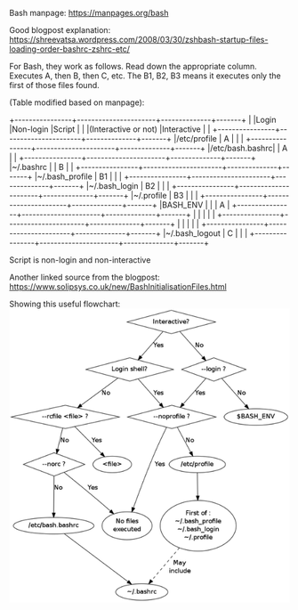 Bash manpage: https://manpages.org/bash

Good blogpost explanation: https://shreevatsa.wordpress.com/2008/03/30/zshbash-startup-files-loading-order-bashrc-zshrc-etc/

For Bash, they work as follows. Read down the appropriate column. Executes A, then B, then C, etc. The B1, B2, B3 means it executes only the first of those files found.

(Table modified based on manpage):

+----------------+----------------------+--------------+-------+
|                |Login                 |Non-login     |Script |
|                |(Interactive or not)  |Interactive   |       |
+----------------+----------------------+--------------+-------+
|/etc/profile    |          A           |              |       |
+----------------+----------------------+--------------+-------+
|/etc/bash.bashrc|                      |      A       |       |
+----------------+----------------------+--------------+-------+
|~/.bashrc       |                      |      B       |       |
+----------------+----------------------+--------------+-------+
|~/.bash_profile |          B1          |              |       |
+----------------+----------------------+--------------+-------+
|~/.bash_login   |          B2          |              |       |
+----------------+----------------------+--------------+-------+
|~/.profile      |          B3          |              |       |
+----------------+----------------------+--------------+-------+
|BASH_ENV        |                      |              |   A   |
+----------------+----------------------+--------------+-------+
|                |                      |              |       |
+----------------+----------------------+--------------+-------+
|                |                      |              |       |
+----------------+----------------------+--------------+-------+
|~/.bash_logout  |          C           |              |       |
+----------------+----------------------+--------------+-------+

Script is non-login and non-interactive

Another linked source from the blogpost: https://www.solipsys.co.uk/new/BashInitialisationFiles.html

Showing this useful flowchart: ![The flowchart](BashStartupFiles1.png)


